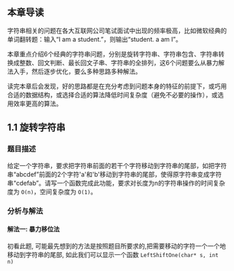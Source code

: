 ## 本章导读
字符串相关的问题在各大互联网公司笔试面试中出现的频率极高，比如微软经典的单词翻转题：输入“I am a student.”，则输出“student. a am I”。

本章重点介绍6个经典的字符串问题，分别是旋转字符串、字符串包含、字符串转换成整数、回文判断、最长回文子串、字符串的全排列，这6个问题要么从暴力解法入手，然后逐步优化，要么多种思路多种解法。

读完本章后会发现，好的思路都是在充分考虑到问题本身的特征的前提下，或巧用合适的数据结构，或选择合适的算法降低时间复杂度（避免不必要的操作），或选用效率更高的算法。

## 1.1 旋转字符串
### 题目描述
给定一个字符串，要求把字符串前面的若干个字符移动到字符串的尾部，如把字符串“abcdef”前面的2个字符'a'和'b'移动到字符串的尾部，使得原字符串变成字符串“cdefab”。请写一个函数完成此功能，要求对长度为n的字符串操作的时间复杂度为 `O(n)`，空间复杂度为 `O(1)`。
### 分析与解法
#### 解法一: 暴力移位法
初看此题, 可能最先想到的方法是按照题目所要求的,把需要移动的字符一个一个地移动到字符串的尾部, 如此我们可以显示一个函数 `LeftShiftOne(char* s, int n)`